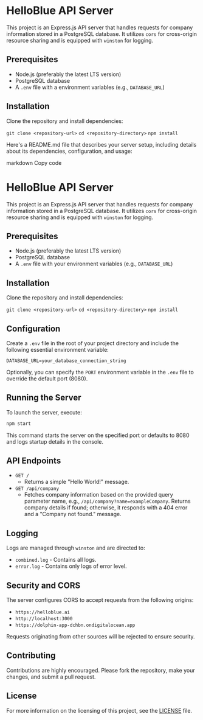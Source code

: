 # HelloBlue API Server

This project is an Express.js API server that handles requests for company information stored in a PostgreSQL database. It utilizes `cors` for cross-origin resource sharing and is equipped with `winston` for logging.

## Prerequisites

- Node.js (preferably the latest LTS version)
- PostgreSQL database
- A `.env` file with a environment variables (e.g., `DATABASE_URL`)

## Installation

Clone the repository and install dependencies:

`git clone <repository-url>`
`cd <repository-directory>`
`npm install`


Here's a README.md file that describes your server setup, including details about its dependencies, configuration, and usage:

markdown
Copy code
# HelloBlue API Server

This project is an Express.js API server that handles requests for company information stored in a PostgreSQL database. It utilizes `cors` for cross-origin resource sharing and is equipped with `winston` for logging.

## Prerequisites

- Node.js (preferably the latest LTS version)
- PostgreSQL database
- A `.env` file with your environment variables (e.g., `DATABASE_URL`)

## Installation

Clone the repository and install dependencies:

`git clone <repository-url>`
`cd <repository-directory>`
`npm install`

## Configuration

Create a `.env` file in the root of your project directory and include the following essential environment variable:
```plaintext
DATABASE_URL=your_database_connection_string
```
Optionally, you can specify the `PORT` environment variable in the `.env` file to override the default port (8080).

## Running the Server

To launch the server, execute:
```bash
npm start
```
This command starts the server on the specified port or defaults to 8080 and logs startup details in the console.

## API Endpoints

- `GET /`
  - Returns a simple "Hello World!" message.
- `GET /api/company`
  - Fetches company information based on the provided query parameter name, e.g., `/api/company?name=exampleCompany`. Returns company details if found; otherwise, it responds with a 404 error and a "Company not found." message.

## Logging

Logs are managed through `winston` and are directed to:
- `combined.log` - Contains all logs.
- `error.log` - Contains only logs of error level.

## Security and CORS

The server configures CORS to accept requests from the following origins:
- `https://helloblue.ai`
- `http://localhost:3000`
- `https://dolphin-app-dchbn.ondigitalocean.app`

Requests originating from other sources will be rejected to ensure security.

## Contributing

Contributions are highly encouraged. Please fork the repository, make your changes, and submit a pull request.

## License

For more information on the licensing of this project, see the [LICENSE](LICENSE.md) file.
